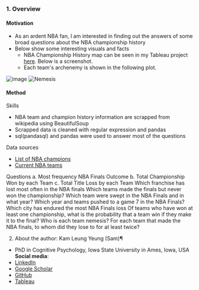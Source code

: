### <a id='overview'>1. Overview</a>

#### Motivation
- As an ardent NBA fan, I am interested in finding out the answers of some broad questions about the NBA championship history 
- Below show some interesting visuals and facts 
  - NBA Championship History map can be seen in my Tableau project [here](https://public.tableau.com/app/profile/kam.leung.yeung/viz/NBAChampionshipHistory1947to2021/Dashboard1). Below is a screenshot.
  - Each team's archenemy is shown in the following plot.



![image](https://user-images.githubusercontent.com/58142773/140463317-234bb3f2-ead5-488b-98c4-e2071c3d7b07.png)
![Nemesis](https://user-images.githubusercontent.com/58142773/140463502-831931dc-98c7-4bdd-b8bf-6010e0c4eafb.PNG)

#### Method
Skills
- NBA team and champion history information are scrapped from wikipedia using BeautifulSoup
- Scrapped data is cleaned with regular expression and pandas
- sql(pandasql) and pandas were used to answer most of the questions

Data sources
- [List of NBA champions](https://en.wikipedia.org/wiki/List_of_NBA_champions)
- [Current NBA teams](https://en.wikipedia.org/wiki/National_Basketball_Association#Teams)

Questions
a. Most frequency NBA Finals Outcome
b. Total Championship Won by each Team
c. Total Title Loss by each Team
Which franchise has lost most often in the NBA finals
Which teams made the finals but never won the championship?
Which team were swept in the NBA Finals and in what year?
Which year and teams pushed to a game 7 in the NBA Finals?
Which city has endured the most NBA Finals loss
Of teams who have won at least one championship, what is the probability that a team win if they make it to the final?
Who is each team nemesis? For each team that made the NBA finals, to whom did they lose to for at least twice?

2. About the author: Kam Leung Yeung (Sam)¶
* PhD in Cognitive Psychology, Iowa State University in Ames, Iowa, USA
**Social media**:
* [LinkedIn](https://www.linkedin.com/in/kamleungyeung/)
* [Google Scholar](https://scholar.google.com/citations?user=OwUmaN8AAAAJ)
* [GitHub](https://github.com/k-l-yeung)
* [Tableau](https://public.tableau.com/app/profile/kam.leung.yeung#!/)
